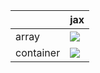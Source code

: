|           | jax                                                                                                                                            |
|:----------|:-----------------------------------------------------------------------------------------------------------------------------------------------|
| array     | <a href="Misc Tests/submodules/array.md" rel="noopener noreferrer" target="_blank"><img src=https://img.shields.io/badge/-success-success></a> |
| container | <a href="Misc Tests/submodules/container.md" rel="noopener noreferrer" target="_blank"><img src=https://img.shields.io/badge/-failure-red></a> |
